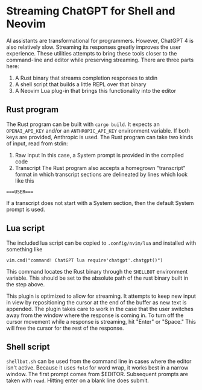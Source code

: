 # Streaming ChatGPT for Shell and Neovim
AI assistants are transformational for programmers. However, ChatGPT 4 is also relatively slow. Streaming its responses greatly improves the user experience. These utilities attempts to bring these tools closer to the command-line and editor while preserving streaming. There are three parts here:
1. A Rust binary that streams completion responses to stdin
2. A shell script that builds a little REPL over that binary
3. A Neovim Lua plug-in that brings this functionality into the editor


## Rust program
The Rust program can be built with `cargo build`. It expects an `OPENAI_API_KEY` and/or an `ANTHROPIC_API_KEY` environment variable. If both keys are provided, Anthropic is used. The Rust program can take two kinds of input, read from stdin:
1. Raw input
In this case, a System prompt is provided in the compiled code
2. Transcript
The Rust program also accepts a homegrown "transcript" format in which transcript sections are delineated by lines which look like this

```
===USER===
```
If a transcript does not start with a System section, then the default System prompt is used.

## Lua script
The included lua script can be copied to `.config/nvim/lua` and installed with something like
```
vim.cmd("command! ChatGPT lua require'chatgpt'.chatgpt()")
```

This command locates the Rust binary through the `SHELLBOT` environment variable. This should be set to the absolute path of the rust binary built in the step above.

This plugin is optimized to allow for streaming. It attempts to keep new input in view by repositioning the cursor at the end of the buffer as new text is appended. The plugin takes care to work in the case that the user switches away from the window where the response is coming in. To turn off the cursor movement while a response is streaming, hit "Enter" or "Space." This will free the cursor for the rest of the response.

## Shell script
`shellbot.sh` can be used from the command line in cases where the editor isn't active. Because it uses `fold` for word wrap, it works best in a narrow window. The first prompt comes from $EDITOR. Subsequent prompts are taken with `read`. Hitting enter on a blank line does submit.
